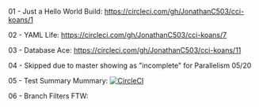 01 - Just a Hello World Build: https://circleci.com/gh/JonathanC503/cci-koans/1 

02 - YAML Life: https://circleci.com/gh/JonathanC503/cci-koans/7 

03 - Database Ace: https://circleci.com/gh/JonathanC503/cci-koans/11 

04 - Skipped due to master showing as "incomplete" for Parallelism 05/20

05 - Test Summary Mummary: 
[![CircleCI](https://circleci.com/gh/JonathanC503/cci-koans.svg?style=svg)](https://circleci.com/gh/JonathanC503/cci-koans)

06 - Branch Filters FTW: 
